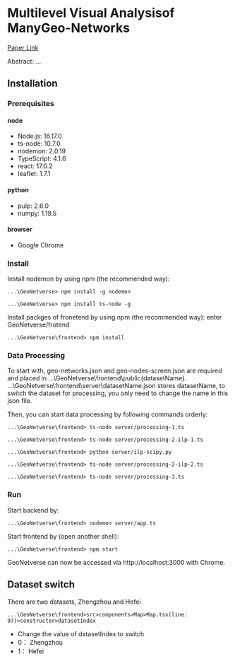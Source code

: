 # Multilevel Visual Analysisof ManyGeo-Networks

[Paper Link](https://zjuidg.org/source/projects/VisCas/VisCas.pdf)

Abstract: ...


## Installation

### Prerequisites

#### node
* Node.js: 16.17.0
* ts-node: 10.7.0
* nodemon: 2.0.19
* TypeScript: 4.1.6
* react: 17.0.2
* leaflet: 1.7.1

#### python
* pulp: 2.6.0
* numpy: 1.19.5

#### browser
* Google Chrome

### Install

Install nodemon by using npm (the recommended way):

```shell script
...\GeoNetverse> npm install -g nodemon
```

```shell script
...\GeoNetverse> npm install ts-node -g 
```

Install packges of fronetend by using npm (the recommended way): enter GeoNetverse/frotend

```shell script
...\GeoNetverse\frontend> npm install
```

### Data Processing

To start with, geo-networks.json and geo-nodes-screen.json are required and placed in ...\GeoNetverse\frontend\public\{datasetName}.
...\GeoNetverse\frontend\server\datasetName.json stores datasetName, to switch the dataset for processing, you only need to change the name in this json file.

Then, you can start data processing by following commands orderly:

```shell script
...\GeoNetverse\frontend> ts-node server/processing-1.ts
```

```shell script
...\GeoNetverse\frontend> ts-node server/processing-2-ilp-1.ts
```

```shell script
...\GeoNetverse\frontend> python server/ilp-scipy.py
```

```shell script
...\GeoNetverse\frontend> ts-node server/processing-2-ilp-2.ts
```

```shell script
...\GeoNetverse\frontend> ts-node server/processing-3.ts
```

### Run

Start backend by:

```shell script
...\GeoNetverse\frontend> nodemon server/app.ts
```

Start frontend by (open another shell): 

```shell script
...\GeoNetverse\frontend> npm start
```

GeoNetverse can now be accessed via http://localhost:3000 with Chrome.

## Dataset switch

There are two datasets, Zhengzhou and Hefei

```shell script
...\GeoNetverse\frontend>src>components>Map>Map.tsx(line: 97)>constructor>datasetIndex
```

* Change the value of datasetIndex to switch
* 0： Zhengzhou
* 1： Hefei

